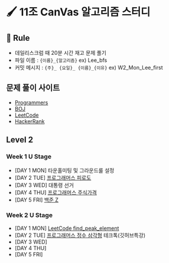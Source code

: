 # 🖌️ 11조 CanVas 알고리즘 스터디 

## 📏 Rule
- 데일리스크럼 때 20분 시간 재고 문제 풀기  
- 파일 이름 : `{이름}_{알고리즘}` ex) Lee_bfs
- 커밋 메시지 : `{주}_ {요일}_ {이름}_{이유}` ex) W2_Mon_Lee_first

## 문제 풀이 사이트
- [Programmers](https://programmers.co.kr/learn/challenges)
- [BOJ](https://www.acmicpc.net/)
- [LeetCode](https://leetcode.com/)
- [HackerRank](https://www.hackerrank.com/dashboard)


## Level 2 

### Week 1 U Stage

- [DAY 1 MON] 타운홀미팅 및 그라운드룰 설정 
- [DAY 2 TUE] [프로그래머스 피로도](https://github.com/HeoSeokYong/BoostCampAlgorithmStudy_LEVEL2_CV11/tree/main/week1/Tue)
- [DAY 3 WED] 대통령 선거 
- [DAY 4 THU] [프로그래머스 주식가격](https://github.com/HeoSeokYong/BoostCampAlgorithmStudy_LEVEL2_CV11/tree/main/week1/Thu)
- [DAY 5 FRI] [백준 Z](https://github.com/HeoSeokYong/BoostCampAlgorithmStudy_LEVEL2_CV11/tree/main/week1/Fri)

### Week 2 U Stage

- [DAY 1 MON] [LeetCode find_peak_element](https://github.com/HeoSeokYong/BoostCampAlgorithmStudy_LEVEL2_CV11/tree/main/week2/Mon)
- [DAY 2 TUE] [프로그래머스 정수 삼각형](https://github.com/HeoSeokYong/BoostCampAlgorithmStudy_LEVEL2_CV11/tree/main/week2/Tue) 테크톡(깃허브특강)
- [DAY 3 WED] 
- [DAY 4 THU] 
- [DAY 5 FRI] 




